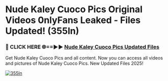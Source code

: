 # Nude Kaley Cuoco Pics Original Videos 0nlyFans Leaked - Files Updated! (355ln)

<h3>🔴 CLICK HERE 🌐==►► <a href="https://tinyurl.com/2jnfzry5" rel="nofollow">Nude Kaley Cuoco Pics Updated Files</a></h3>

Get Nude Kaley Cuoco Pics and all content. Now you can access all videos and pictures of Nude Kaley Cuoco Pics. New Updated Files 2025!

[![355ln](https://i.imgur.com/GyGTBgg.gif)](https://tinyurl.com/2jnfzry5)
